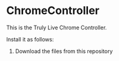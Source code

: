 # ChromeController

This is the Truly Live Chrome Controller.

Install it as follows:

1. Download the files from this repository
